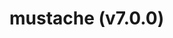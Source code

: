 # mustache (v7.0.0)

<!-- Generated by documentation.js. Update this documentation by updating the source code. -->
